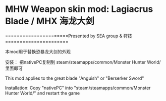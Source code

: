 ﻿# MHW Weapon skin mod: Lagiacrus Blade / MHX 海龙大剑

======================Presented by SEA group & 狩技======================

本mod用于替换恐暴龙大剑的外观

安装：
把nativePC复制到
steam/steamapps/common/Monster Hunter World/
里面即可

This mod applies to the great blade "Anguish" or "Berserker Sword"

Installation: 
Copy "nativePC" into "steam/steamapps/common/Monster Hunter World/" and restart the game

